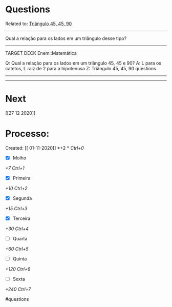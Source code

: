 # Questions
Related to: [Triângulo 45, 45, 90](Tri%C3%A2ngulo%2045,%2045,%2090.md)

---

Qual a relação para os lados em um triângulo desse tipo?

---

TARGET DECK
Enem::Matemática

Q: Qual a relação para os lados em um triângulo 45, 45 e 90?
A: L para os catetos, L raiz de 2 para a hipotenusa
Z: Triângulo 45, 45, 90 questions
<!--ID: 1604275276476-->

---


---
# Next
[[27 12 2020]]
# Processo:
Created: [[ 01-11-2020]]
*+2 *  *Ctrl+0*
- [x] Molho  

*+7*  *Ctrl+1*

- [x] Primeira 

*+10*  *Ctrl+2*

- [x] Segunda

*+15*  *Ctrl+3*

- [x] Terceira 

*+30*  *Ctrl+4*

- [ ] Quarta 

*+60*  *Ctrl+5*

- [ ] Quinta 

*+120*  *Ctrl+6*

- [ ] Sexta 

*+240*  *Ctrl+7*


#questions